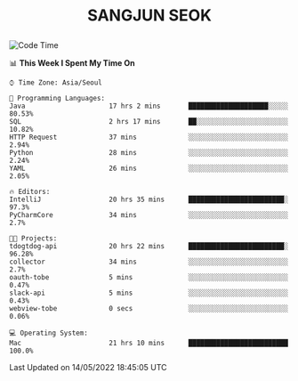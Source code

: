 <h1>
 <p align="center">
   SANGJUN SEOK
 </p>
</h1>

<!--START_SECTION:waka-->
![Code Time](http://img.shields.io/badge/Code%20Time-0%20secs-blue)

📊 **This Week I Spent My Time On** 

```text
⌚︎ Time Zone: Asia/Seoul

💬 Programming Languages: 
Java                     17 hrs 2 mins       ████████████████████░░░░░   80.53% 
SQL                      2 hrs 17 mins       ██░░░░░░░░░░░░░░░░░░░░░░░   10.82% 
HTTP Request             37 mins             ░░░░░░░░░░░░░░░░░░░░░░░░░   2.94% 
Python                   28 mins             ░░░░░░░░░░░░░░░░░░░░░░░░░   2.24% 
YAML                     26 mins             ░░░░░░░░░░░░░░░░░░░░░░░░░   2.05%

🔥 Editors: 
IntelliJ                 20 hrs 35 mins      ████████████████████████░   97.3% 
PyCharmCore              34 mins             ░░░░░░░░░░░░░░░░░░░░░░░░░   2.7%

🐱‍💻 Projects: 
tdogtdog-api             20 hrs 22 mins      ████████████████████████░   96.28% 
collector                34 mins             ░░░░░░░░░░░░░░░░░░░░░░░░░   2.7% 
oauth-tobe               5 mins              ░░░░░░░░░░░░░░░░░░░░░░░░░   0.47% 
slack-api                5 mins              ░░░░░░░░░░░░░░░░░░░░░░░░░   0.43% 
webview-tobe             0 secs              ░░░░░░░░░░░░░░░░░░░░░░░░░   0.06%

💻 Operating System: 
Mac                      21 hrs 10 mins      █████████████████████████   100.0%

```


 Last Updated on 14/05/2022 18:45:05 UTC
<!--END_SECTION:waka-->
